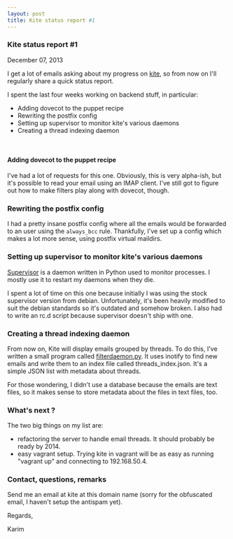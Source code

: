 ```yaml
---
layout: post
title: Kite status report #1
---
```

### Kite status report #1

<p class="meta">December 07, 2013</p>

I get a lot of emails asking about my progress on [kite](http://khamidou.github.io/kite), so from now on I'll regularly share a quick status report.

I spent the last four weeks working on backend stuff, in particular:

- Adding dovecot to the puppet recipe
- Rewriting the postfix config
- Setting up supervisor to monitor kite's various daemons
- Creating a thread indexing daemon

<br>

#### Adding dovecot to the puppet recipe

I've had a lot of requests for this one. Obviously, this is very alpha-ish, but it's possible to read your email using an IMAP client. I've still got to figure out how to make filters play along with dovecot, though.

### Rewriting the postfix config

I had a pretty insane postfix config where all the emails would be forwarded to an user using the `always_bcc` rule. Thankfully, I've set up a config which makes a lot more sense, using postfix virtual maildirs. 

### Setting up supervisor to monitor kite's various daemons

[Supervisor](http://supervisord.org/) is a daemon written in Python used to monitor processes. I mostly use it to restart my daemons when they die.

I spent a lot of time on this one because initially I was using the stock supervisor version from debian. Unfortunately, it's been 
heavily modified to suit the debian standards so it's outdated and somehow broken. I also had to write an rc.d script because supervisor doesn't ship with one.

### Creating a thread indexing daemon

From now on, Kite will display emails grouped by threads. To do this, I've written a small program called [filterdaemon.py](https://github.com/khamidou/kite/blob/master/src/back/kite/filterdaemon.py). It uses inotify to find new emails and write them to an index file called threads_index.json. It's a simple JSON list with metadata about threads.

For those wondering, I didn't use a database because the emails are text files, so it makes sense to store metadata about the files in text files, too.

### What's next ?

The two big things on my list are:

- refactoring the server to handle email threads. It should probably be ready by 2014.
- easy vagrant setup. Trying kite in vagrant will be as easy as running "vagrant up" and connecting to 192.168.50.4.

### Contact, questions, remarks

Send me an email at kite at this domain name (sorry for the obfuscated email, I haven't setup the antispam yet).

Regards,

Karim

